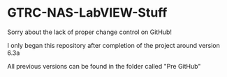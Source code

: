 # GTRC-NAS-LabVIEW-Stuff

Sorry about the lack of proper change control on GitHub!

I only began this repository after completion of the project around version 6.3a

All previous versions can be found in the folder called "Pre GitHub"
 
